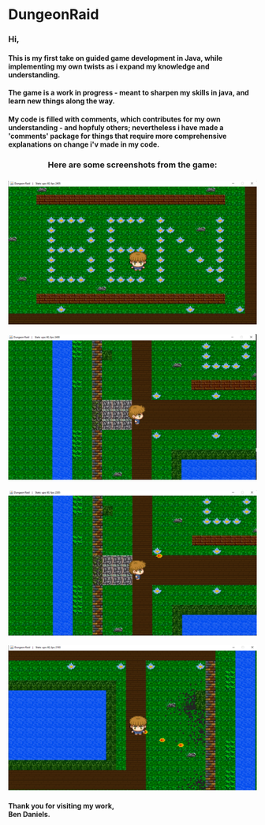 # DungeonRaid
### Hi, 
#### This is my first take on guided game development in Java, while implementing my own twists as i expand my knowledge and understanding.
#### The game is a work in progress - meant to sharpen my skills in java, and learn new things along the way.
#### My code is filled with comments, which contributes for my own understanding - and hopfuly others; nevertheless i have made a 'comments' package for things that require more comprehensive explanations on change i'v made in my code.
<h3 align="center">Here are some screenshots from the game:<h3/>

<p align="center">
  <img src="front.png" width="650" title="name photo">
</p>
<p align="center">
  <img src="game1.png" width="650" title="photo1">
</p>
  <p align="center">
  <img src="game2.png" width="650" title="photo2">
</p>
  <p align="center">
  <img src="game3.png" width="650" title="photo3">
</p>
<h4> Thank you for visiting my work,<br/>
Ben Daniels.<h4/>
